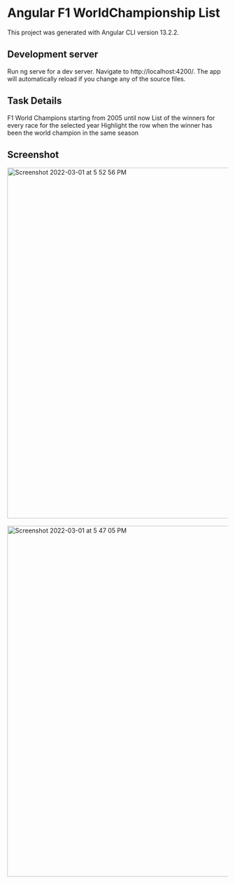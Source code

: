 # Angular F1 WorldChampionship List

This project was generated with Angular CLI version 13.2.2.

## Development server

Run ng serve for a dev server. Navigate to http://localhost:4200/. The app will automatically reload if you change any of the source files.

## Task Details

F1 World Champions starting from 2005 until now
List of the winners for every race for the selected year
Highlight the row when the winner has been the world champion in the same season


## Screenshot
<img width="800" alt="Screenshot 2022-03-01 at 5 52 56 PM" src="https://user-images.githubusercontent.com/2680132/156146778-d8521260-d1f8-4906-9067-b7a2f3143281.png">
<br><br>
<img width="800" alt="Screenshot 2022-03-01 at 5 47 05 PM" src="https://user-images.githubusercontent.com/2680132/156146177-68296067-582a-4015-b5a7-5fb4bdd0818b.png">
